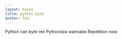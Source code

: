 ```yaml
---
layout: haiku
title: python_byte
author: Ted.
---
```


Python can byte me
Pythonista wannabe
Repetition now